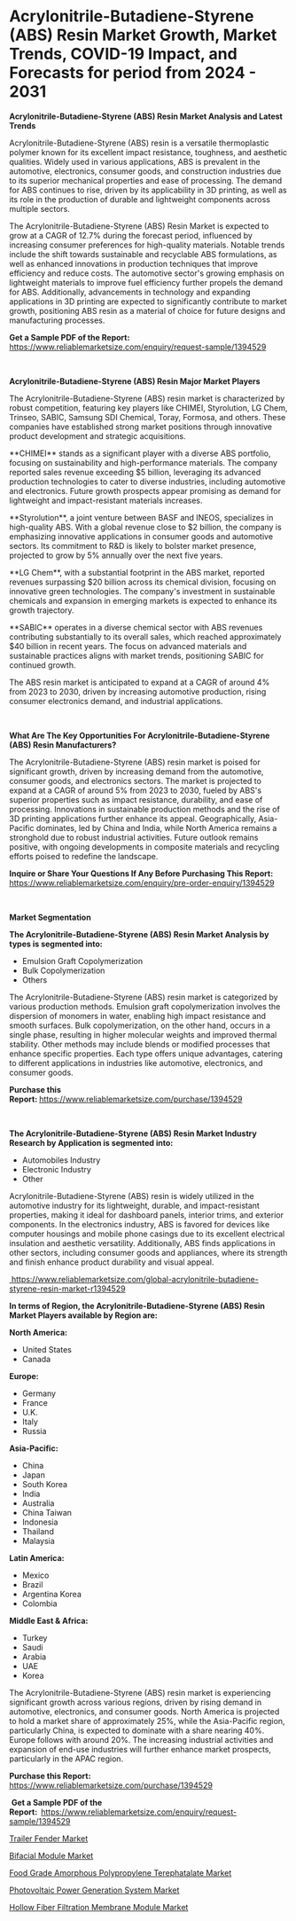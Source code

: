 <p><h1>Acrylonitrile-Butadiene-Styrene (ABS) Resin Market Growth, Market Trends, COVID-19 Impact, and Forecasts for period from 2024 - 2031</h1></p><p><strong>Acrylonitrile-Butadiene-Styrene (ABS) Resin Market Analysis and Latest Trends</strong></p>
<p><p>Acrylonitrile-Butadiene-Styrene (ABS) resin is a versatile thermoplastic polymer known for its excellent impact resistance, toughness, and aesthetic qualities. Widely used in various applications, ABS is prevalent in the automotive, electronics, consumer goods, and construction industries due to its superior mechanical properties and ease of processing. The demand for ABS continues to rise, driven by its applicability in 3D printing, as well as its role in the production of durable and lightweight components across multiple sectors.</p><p>The Acrylonitrile-Butadiene-Styrene (ABS) Resin Market is expected to grow at a CAGR of 12.7% during the forecast period, influenced by increasing consumer preferences for high-quality materials. Notable trends include the shift towards sustainable and recyclable ABS formulations, as well as enhanced innovations in production techniques that improve efficiency and reduce costs. The automotive sector's growing emphasis on lightweight materials to improve fuel efficiency further propels the demand for ABS. Additionally, advancements in technology and expanding applications in 3D printing are expected to significantly contribute to market growth, positioning ABS resin as a material of choice for future designs and manufacturing processes.</p></p>
<p><strong>Get a Sample PDF of the Report:&nbsp;</strong> <a href="https://www.reliablemarketsize.com/enquiry/request-sample/1394529">https://www.reliablemarketsize.com/enquiry/request-sample/1394529</a></p>
<p>&nbsp;</p>
<p><strong>Acrylonitrile-Butadiene-Styrene (ABS) Resin Major Market Players</strong></p>
<p><p>The Acrylonitrile-Butadiene-Styrene (ABS) resin market is characterized by robust competition, featuring key players like CHIMEI, Styrolution, LG Chem, Trinseo, SABIC, Samsung SDI Chemical, Toray, Formosa, and others. These companies have established strong market positions through innovative product development and strategic acquisitions.</p><p>**CHIMEI** stands as a significant player with a diverse ABS portfolio, focusing on sustainability and high-performance materials. The company reported sales revenue exceeding $5 billion, leveraging its advanced production technologies to cater to diverse industries, including automotive and electronics. Future growth prospects appear promising as demand for lightweight and impact-resistant materials increases.</p><p>**Styrolution**, a joint venture between BASF and INEOS, specializes in high-quality ABS. With a global revenue close to $2 billion, the company is emphasizing innovative applications in consumer goods and automotive sectors. Its commitment to R&D is likely to bolster market presence, projected to grow by 5% annually over the next five years.</p><p>**LG Chem**, with a substantial footprint in the ABS market, reported revenues surpassing $20 billion across its chemical division, focusing on innovative green technologies. The company's investment in sustainable chemicals and expansion in emerging markets is expected to enhance its growth trajectory.</p><p>**SABIC** operates in a diverse chemical sector with ABS revenues contributing substantially to its overall sales, which reached approximately $40 billion in recent years. The focus on advanced materials and sustainable practices aligns with market trends, positioning SABIC for continued growth.</p><p>The ABS resin market is anticipated to expand at a CAGR of around 4% from 2023 to 2030, driven by increasing automotive production, rising consumer electronics demand, and industrial applications.</p></p>
<p>&nbsp;</p>
<p><strong>What Are The Key Opportunities For Acrylonitrile-Butadiene-Styrene (ABS) Resin Manufacturers?</strong></p>
<p><p>The Acrylonitrile-Butadiene-Styrene (ABS) resin market is poised for significant growth, driven by increasing demand from the automotive, consumer goods, and electronics sectors. The market is projected to expand at a CAGR of around 5% from 2023 to 2030, fueled by ABS's superior properties such as impact resistance, durability, and ease of processing. Innovations in sustainable production methods and the rise of 3D printing applications further enhance its appeal. Geographically, Asia-Pacific dominates, led by China and India, while North America remains a stronghold due to robust industrial activities. Future outlook remains positive, with ongoing developments in composite materials and recycling efforts poised to redefine the landscape.</p></p>
<p><strong>Inquire or Share Your Questions If Any Before Purchasing This Report:</strong> <a href="https://www.reliablemarketsize.com/enquiry/pre-order-enquiry/1394529">https://www.reliablemarketsize.com/enquiry/pre-order-enquiry/1394529</a></p>
<p>&nbsp;</p>
<p><strong>Market Segmentation</strong></p>
<p><strong>The Acrylonitrile-Butadiene-Styrene (ABS) Resin Market Analysis by types is segmented into:</strong></p>
<p><ul><li>Emulsion Graft Copolymerization</li><li>Bulk Copolymerization</li><li>Others</li></ul></p>
<p><p>The Acrylonitrile-Butadiene-Styrene (ABS) resin market is categorized by various production methods. Emulsion graft copolymerization involves the dispersion of monomers in water, enabling high impact resistance and smooth surfaces. Bulk copolymerization, on the other hand, occurs in a single phase, resulting in higher molecular weights and improved thermal stability. Other methods may include blends or modified processes that enhance specific properties. Each type offers unique advantages, catering to different applications in industries like automotive, electronics, and consumer goods.</p></p>
<p><strong>Purchase this Report:&nbsp;</strong><a href="https://www.reliablemarketsize.com/purchase/1394529">https://www.reliablemarketsize.com/purchase/1394529</a></p>
<p>&nbsp;</p>
<p><strong>The Acrylonitrile-Butadiene-Styrene (ABS) Resin Market Industry Research by Application is segmented into:</strong></p>
<p><ul><li>Automobiles Industry</li><li>Electronic Industry</li><li>Other</li></ul></p>
<p><p>Acrylonitrile-Butadiene-Styrene (ABS) resin is widely utilized in the automotive industry for its lightweight, durable, and impact-resistant properties, making it ideal for dashboard panels, interior trims, and exterior components. In the electronics industry, ABS is favored for devices like computer housings and mobile phone casings due to its excellent electrical insulation and aesthetic versatility. Additionally, ABS finds applications in other sectors, including consumer goods and appliances, where its strength and finish enhance product durability and visual appeal.</p></p>
<p><a href="https://www.reliablemarketsize.com/global-acrylonitrile-butadiene-styrene-resin-market-r1394529">&nbsp;https://www.reliablemarketsize.com/global-acrylonitrile-butadiene-styrene-resin-market-r1394529</a></p>
<p><strong>In terms of Region, the Acrylonitrile-Butadiene-Styrene (ABS) Resin Market Players available by Region are:</strong></p>
<p>
    <p> <strong> North America: </strong>
        <ul>
            <li>United States</li>
            <li>Canada</li>
        </ul>
        </p> 
    <p> <strong> Europe: </strong>
        <ul>
            <li>Germany</li>
            <li>France</li>
            <li>U.K.</li>
            <li>Italy</li>
            <li>Russia</li>
        </ul>
        </p> 
    <p> <strong> Asia-Pacific: </strong>
        <ul>
            <li>China</li>
            <li>Japan</li>
            <li>South Korea</li>
            <li>India</li>
            <li>Australia</li>
            <li>China Taiwan</li>
            <li>Indonesia</li>
            <li>Thailand</li>
            <li>Malaysia</li>
        </ul>
        </p> 
    <p> <strong> Latin America: </strong>
        <ul>
            <li>Mexico</li>
            <li>Brazil</li>
            <li>Argentina Korea</li>
            <li>Colombia</li>
        </ul>
        </p> 
    <p> <strong> Middle East & Africa: </strong>
        <ul>
            <li>Turkey</li>
            <li>Saudi</li>
            <li>Arabia</li>
            <li>UAE</li>
            <li>Korea</li>
        </ul>
    </p>
    </p>
<p><p>The Acrylonitrile-Butadiene-Styrene (ABS) resin market is experiencing significant growth across various regions, driven by rising demand in automotive, electronics, and consumer goods. North America is projected to hold a market share of approximately 25%, while the Asia-Pacific region, particularly China, is expected to dominate with a share nearing 40%. Europe follows with around 20%. The increasing industrial activities and expansion of end-use industries will further enhance market prospects, particularly in the APAC region.</p></p>
<p><strong>Purchase this Report: </strong><a href="https://www.reliablemarketsize.com/purchase/1394529">https://www.reliablemarketsize.com/purchase/1394529</a></p>
<p>&nbsp;<strong>Get a Sample PDF of the Report:&nbsp;&nbsp;</strong><a href="https://www.reliablemarketsize.com/enquiry/request-sample/1394529">https://www.reliablemarketsize.com/enquiry/request-sample/1394529</a></p>
<p><strong></strong></p>
<p><p><a href="https://www.linkedin.com/pulse/unveiling-market-trends-global-trailer-fender-growth-regional-hchdf?trackingId=d4te1WxyRx6Lloppi8FQEg%3D%3D">Trailer Fender Market</a></p><p><a href="https://www.linkedin.com/pulse/navigating-global-bifacial-module-market-from-trends-yfjke?trackingId=9GQrDnAzS3G1Tj%2FNYo2KCA%3D%3D">Bifacial Module Market</a></p><p><a href="https://issuu.com/reportprime-2/docs/food-grade-amorphous-polypropylene-_93d9cff2d961e3">Food Grade Amorphous Polypropylene Terephatalate Market</a></p><p><a href="https://www.linkedin.com/pulse/photovoltaic-power-generation-system-market-report-28cke?trackingId=4580UsGwQWKQRLtIsnoz1w%3D%3D">Photovoltaic Power Generation System Market</a></p><p><a href="https://issuu.com/reportprime-2/docs/hollow-fiber-filtration-membrane-mo_bb52bced49140f">Hollow Fiber Filtration Membrane Module Market</a></p></p>